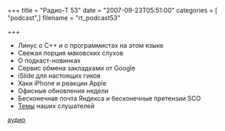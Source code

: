 +++
title = "Радио-T 53"
date = "2007-09-23T05:51:00"
categories = [ "podcast",]
filename = "rt_podcast53"

+++

- Линус о C++ и о программистах на этом языке
- Свежая порция маковских слухов
- О подкаст-новинках
- Сервис обмена закладками от Google
- iSlide для настоящих гиков
- Хаки iPhone и реакции Apple
- Офисные обновления недели
- Бесконечная почта Яндекса и бесконечные претензии SCO
- [Темы](http://radio-t.com/temi_dlja_vipuskov/temyi-dlya-53/#comments) наших слушателей

[аудио](https://cdn.radio-t.com/rt_podcast53.mp3)
<audio src="https://cdn.radio-t.com/rt_podcast53.mp3" preload="none"></audio>
